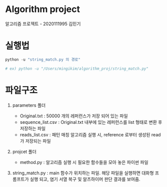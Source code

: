 # Algorithm project
알고리즘 프로젝트 - 2020111995 김민기

# 실행법

```python
python -u "string_match.py 의 경로"

# ex) python -u "/Users/mingikim/algorithm_proj/string_match.py"
```



# 파일구조

1. parameters 폴더
   - Original.txt : 50000 개의 레퍼런스가 저장 되어 있는 파일
   - sequence_list.csv : Original.txt 내부에 있는 레퍼런스를 list 형태로 변환 후 저장하는 파일
   - reads_list.csv : 패턴 매칭 알고리즘 실행 시, reference 로부터 생성된 read 가 저장되는 파일
   
2. projcet 폴더
   - method.py : 알고리즘 실행 시 필요한 함수들을 모아 놓은 파이썬 파일

3. string_match.py : main 함수가 위치하는 파일. 해당 파일을 실행하면 대화형 프롬프트가 실행 되고, 염기 서열 복구 및 알츠하이머 판단 결과를 보여줌.